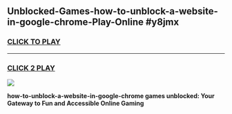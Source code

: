 
## Unblocked-Games-how-to-unblock-a-website-in-google-chrome-Play-Online #y8jmx
<h3>
<a href="https://news.freeplayer.one?title=how-to-unblock-a-website-in-google-chrome&ref=3">CLICK TO PLAY</a></h3>
<hr>

<h3>
<a href="https://news.freeplayer.one?title=how-to-unblock-a-website-in-google-chrome&ref=3">CLICK 2 PLAY</a>
  
</h3>

<a href="https://news.freeplayer.one?title=how-to-unblock-a-website-in-google-chrome&ref=3"><img src="https://clearcache.store/games.png"></a>


**how-to-unblock-a-website-in-google-chrome games unblocked: Your Gateway to Fun and Accessible Online Gaming**
